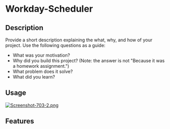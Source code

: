 # Workday-Scheduler

## Description

Provide a short description explaining the what, why, and how of your project. Use the following questions as a guide:

- What was your motivation?
- Why did you build this project? (Note: the answer is not "Because it was a homework assignment.")
- What problem does it solve?
- What did you learn?

## Usage

[![Screenshot-703-2.png](https://i.postimg.cc/vHSf5cqK/Screenshot-703-2.png)](https://postimg.cc/MvVnSK80)

## Features

